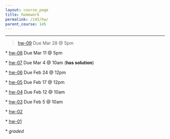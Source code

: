 ```yaml
---
layout: course_page
title: homework
permalink: /145/hw/
parent_course: 145
---
```


----

>  [hw-09](/145/hw09) Due Mar 28 @ 5pm

\* [hw-08](/145/hw08) Due Mar 11 @ 5pm

\* [hw-07](/145/hw07) Due Mar 4 @ 10am (**has solution**)

\* [hw-06](/145/hw06) Due Feb 24 @ 12pm

\* [hw-05](/145/hw05) Due Feb 17 @ 12pm

\* [hw-04](/145/hw04) Due Feb 12 @ 10am

\* [hw-03](/145/hw03) Due Feb 5 @ 10am

\* [hw-02](/145/hw02)

\* [hw-01](/145/hw01)

\* *graded*
